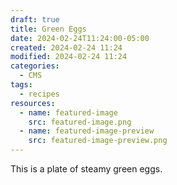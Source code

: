 ```yaml
---
draft: true
title: Green Eggs
date: 2024-02-24T11:24:00-05:00
created: 2024-02-24 11:24
modified: 2024-02-24 11:24
categories:
  - CMS
tags:
  - recipes
resources:
  - name: featured-image
    src: featured-image.png
  - name: featured-image-preview
    src: featured-image-preview.png
---
```

This is a plate of steamy green eggs.